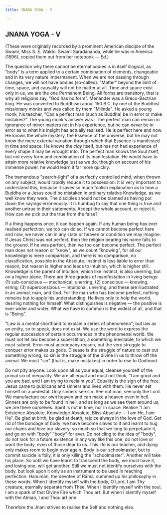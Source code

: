 ```yaml
---
title: JNANA YOGA - V

---
```





  

## JNANA YOGA - V

(These were originally recorded by a prominent American disciple of the
Swami, Miss S. E. Waldo. Swami Saradananda, while he was in America
(1896), copied them out from her notebook — *Ed*.)

The question why there cannot be eternal bodies is in itself illogical,
as "body" is a term applied to a certain combination of elements,
changeable and in its very nature impermanent. When we are not passing
through changes, we will not have bodies (so-called). "Matter" beyond
the limit of time, space, and causality will not be matter at all. Time
and space exist only in us, we are the one Permanent Being. All forms
are transitory, that is why all religions say, "God has no form".
Menander was a Greco-Bactrian king. He was converted to Buddhism about
150 B.C. by one of the Buddhist missionary monks and was called by them
"Milinda". He asked a young monk, his teacher, "Can a perfect man (such
as Buddha) be in error or make mistakes?" The young monk's answer was :
The perfect man can remain in ignorance of minor matters not in his
experience, but he can *never* be in error as to what his insight has
actually realised. He is perfect here and now. He knows the whole
mystery, the Essence of the universe, but he may not know the mere
external variation through which that Essence is manifested in time and
space. He knows the *clay* itself, but has not had experience of every
shape it may be wrought into. The perfect man knows the Soul itself, but
not every form and combination of its manifestation. He would have to
attain more relative knowledge just as we do, though on account of his
immense power, he would learn it far more quickly.

The tremendous "search-light" of a perfectly controlled mind, when
thrown on any subject, would rapidly reduce it to possession. It is very
important to understand this, because it saves so much foolish
explanation as to how a Buddha or a Jesus could be mistaken in ordinary
relative Knowledge, as we well know they were. The disciples should not
be blamed as having put down the sayings erroneously. It is humbug to
say that one thing is true and another untrue in their statements.
Accept the whole account, or reject it. How can *we* pick out the true
from the false?

If a thing happens once, it can happen again. If any human being has
ever realised perfection, we too can do so. If we cannot become perfect
here and now, we never can in any state or heaven or condition we may
imagine. If Jesus Christ was not perfect, then the religion bearing his
name falls to the ground. If he was perfect, then we too can become
perfect. The perfect man does not reason or "know", as we count
"knowing", for all our knowledge is mere comparison, and there is no
comparison, no classification, possible in the Absolute. Instinct is
less liable to error than reason, but reason is higher and leads to
intuition, which is higher still. Knowledge is the parent of intuition,
which like instinct, is also unerring, but on a higher plane. There are
three grades of manifestation in living beings: (1) sub-conscious —
mechanical, unerring; (2) conscious — knowing, erring; (3)
superconscious — intuitional, unerring; and these are illustrated in an
animal, man, and God. For the man who has become perfect, nothing
remains but to apply his understanding. He lives only to help the world,
desiring nothing for himself. What distinguishes is negative — the
positive is ever wider and wider. What we have in common is the widest
of all, and that is "Being".

"Law is a mental shorthand to explain a series of phenomena"; but law as
an entity, so to speak, does not exist. We use the word to express the
regular succession of certain occurrences in the phenomenal world. We
must not let law become a superstition, a something inevitable, to which
we must submit. Error must accompany reason, but the very struggle to
conquer error makes us gods. Disease is the struggle of nature to cast
out something wrong; so sin is the struggle of the divine in us to throw
off the animal. We must "sin" (that is, make mistakes) in order to rise
to Godhood.

Do not pity anyone. Look upon all as your equal, cleanse yourself of the
primal sin of inequality. We are all equal and must not think, "I am
good and you are bad, and I am trying to reclaim you". Equality is the
sign of the free. Jesus came to publicans and sinners and lived with
them. He never set himself on a pedestal. Only sinners see sin. See not
man, see only the Lord. We manufacture our own heaven and can make a
heaven even in hell. Sinners are only to be found in hell, and as long
as we see them around us, we are there ourselves. Spirit is not in time,
nor in space. Realise "I am Existence Absolute, Knowledge Absolute,
Bliss Absolute — I am He, I am He". Be glad at birth, be glad at death,
rejoice always in the love of God. Get rid of the bondage of body; we
have become slaves to it and learnt to hug our chains and love our
slavery; so much so that we long to perpetuate it, and go on with "body"
"body" for ever. Do not cling to the idea of "body", do not look for a
future existence in any way like this one; do not love or want the body,
even of those dear to us. This life is our teacher, and dying only makes
room to begin over again. Body is our schoolmaster, but to commit
suicide is folly, it is only killing the "schoolmaster". Another will
take his place. So until we have learnt to transcend the body, we must
have it, and losing one, will get another. Still we must not identify
ourselves with the body, but look upon it only as an instrument to be
used in reaching perfection. Hanumān, the devotee of Rāma, summed up his
philosophy in these words: When I identify myself with the body, O Lord,
I am Thy creature, eternally separate from Thee. When I identify myself
with the soul, I am a spark of that Divine Fire which Thou art. But when
I identify myself with the Atman, I and Thou art one.

Therefore the Jnani strives to realise the Self and nothing else.


